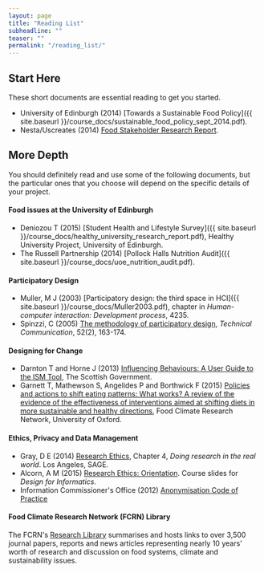 ```yaml
---
layout: page
title: "Reading List"
subheadline: ""
teaser: ""
permalink: "/reading_list/"
---
```



## Start Here

These short documents are essential reading to get you started.

* University of Edinburgh (2014) [Towards a Sustainable Food Policy]({{ site.baseurl }}/course_docs/sustainable_food_policy_sept_2014.pdf).
* Nesta/Uscreates (2014) [Food Stakeholder Research Report](https://drive.google.com/file/d/0B7Nn3uWf9qCINjFFUDFibE45blU/edit?pref=2&pli=1).





## More Depth

You should definitely read and use some of the following documents, but the particular ones that you choose will depend on the specific details of your project.

#### Food issues at the University of Edinburgh

* Deniozou T (2015) [Student Health and Lifestyle Survey]({{ site.baseurl }}/course_docs/healthy_university_research_report.pdf), Healthy University Project, University of Edinburgh.
* The Russell Partnership (2014) [Pollock Halls Nutrition Audit]({{ site.baseurl }}/course_docs/uoe_nutrition_audit.pdf).

#### Participatory Design

* Muller, M J (2003) [Participatory design: the third space in HCI]({{ site.baseurl }}/course_docs/Muller2003.pdf), 
  chapter in *Human-computer interaction: Development process*, 4235.
* Spinzzi, C (2005) [The methodology of participatory design](https://repositories.lib.utexas.edu/bitstream/handle/2152/28277/SpinuzziTheMethodologyOfParticipatoryDesign.pdf?sequence=2), *Technical Communication*, 52(2), 163-174.

#### Designing for Change

* Darnton T and Horne J (2013) [Influencing Behaviours: A User Guide to the ISM Tool](http://www.gov.scot/Resource/0042/00423436.pdf), The Scottish Government.
* Garnett T, Mathewson S, Angelides P and Borthwick F (2015) [Policies and actions to shift eating patterns: What works?  A review of the evidence of the effectiveness of interventions aimed at shifting diets in more sustainable and healthy directions](http://www.fcrn.org.uk/sites/default/files/fcrn_chatham_house_0.pdf), Food Climate Research Network, University of Oxford.

#### Ethics, Privacy and Data Management

* Gray, D E (2014) [Research Ethics](https://www.learn.ed.ac.uk/bbcswebdav/pid-1708410-dt-content-rid-3168707_1/xid-3168707_1), Chapter 4, *Doing research in the real world*. Los Angeles, SAGE.
* Alcorn, A M (2015) [Research Ethics: Orientation](Research-ethics_D4I_2015_final.pdf). Course slides for *Design for Informatics*.
* Information Commissioner's Office (2012) [Anonymisation Code of Practice](https://ico.org.uk/media/for-organisations/documents/1061/anonymisation-code.pdf)

#### Food Climate Research Network (FCRN) Library

The FCRN's [Research Library](http://www.fcrn.org.uk/research-library/food-chain-stage-categories) summarises and hosts links to over 3,500 journal papers, reports and news articles representing nearly 10 years' worth of research and discussion on food systems, climate and sustainability issues.
